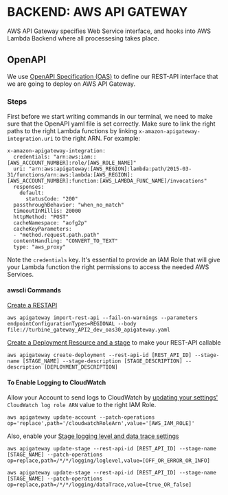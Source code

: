 # BACKEND: AWS API GATEWAY
AWS API Gateway specifies Web Service interface, and hooks into AWS Lambda Backend where all processesing takes place.

## OpenAPI
We use [OpenAPI Specification (OAS)](https://github.com/OAI/OpenAPI-Specification/blob/master/versions/3.0.0.md) to define our REST-API interface that we are going to deploy on AWS API Gateway.

### Steps
First before we start writing commands in our terminal, we need to make sure that the OpenAPI yaml file is set correctly. Make sure to link the right paths to the right Lambda functions by linking ```x-amazon-apigateway-integration.uri``` to the right ARN.
For example:
```
x-amazon-apigateway-integration:
  credentials: "arn:aws:iam::[AWS_ACCOUNT_NUMBER]:role/[AWS_ROLE_NAME]"
  uri: "arn:aws:apigateway:[AWS_REGION]:lambda:path/2015-03-31/functions/arn:aws:lambda:[AWS_REGION]:[AWS_ACCOUNT_NUMBER]:function:[AWS_LAMBDA_FUNC_NAME]/invocations"
  responses:
    default:
      statusCode: "200"
  passthroughBehavior: "when_no_match"
  timeoutInMillis: 20000
  httpMethod: "POST"
  cacheNamespace: "aofg2p"
  cacheKeyParameters:
  - "method.request.path.path"
  contentHandling: "CONVERT_TO_TEXT"
  type: "aws_proxy"
```

Note the ```credentials``` key. It's essential to provide an IAM Role that will give your Lambda function the right permissions to access the needed AWS Services.

#### awscli Commands

[Create a RESTAPI](https://docs.aws.amazon.com/cli/latest/reference/apigateway/import-rest-api.html)
```
aws apigateway import-rest-api --fail-on-warnings --parameters endpointConfigurationTypes=REGIONAL --body file://turbine_gateway_API2_dev_oas30_apigateway.yaml
```

[Create a Deployment Resource and a stage](https://docs.aws.amazon.com/cli/latest/reference/apigateway/create-deployment.html) to make your REST-API callable
```
aws apigateway create-deployment --rest-api-id [REST_API_ID] --stage-name [STAGE_NAME] --stage-description [STAGE_DESCRIPTION] --description [DEPLOYMENT_DESCRIPTION]
```

#### To Enable Logging to CloudWatch

Allow your Account to send logs to CloudWatch by [updating your settings'](https://docs.aws.amazon.com/apigateway/api-reference/link-relation/account-update/) ```CloudWatch log role ARN``` value to the right IAM Role.
```
aws apigateway update-account --patch-operations op='replace',path='/cloudwatchRoleArn',value='[AWS_IAM_ROLE]'
```

Also, enable your [Stage logging level and data trace settings](https://docs.aws.amazon.com/apigateway/api-reference/resource/stage/)
```
aws apigateway update-stage --rest-api-id [REST_API_ID] --stage-name [STAGE_NAME] --patch-operations op=replace,path=/*/*/logging/loglevel,value=[OFF_OR_ERROR_OR_INFO]

aws apigateway update-stage --rest-api-id [REST_API_ID] --stage-name [STAGE_NAME] --patch-operations op=replace,path=/*/*/logging/dataTrace,value=[true_OR_false]
```

